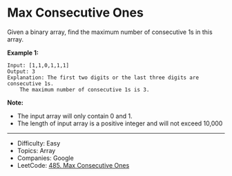 # Max Consecutive Ones

Given a binary array, find the maximum number of consecutive 1s in this array.

**Example 1:**
```
Input: [1,1,0,1,1,1]
Output: 3
Explanation: The first two digits or the last three digits are consecutive 1s.
    The maximum number of consecutive 1s is 3.
```
**Note:**
* The input array will only contain 0 and 1.
* The length of input array is a positive integer and will not exceed 10,000

---

* Difficulty: Easy
* Topics: Array
* Companies: Google
* LeetCode: [485. Max Consecutive Ones](https://leetcode.com/problems/max-consecutive-ones/description/)

